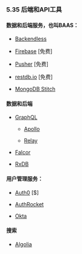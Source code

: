 ### 5.35 后端和API工具

#### 数据和后端服务，也叫BAAS：

*   [Backendless](https://backendless.com)

*   [Firebase](https://www.firebase.com/index.html) \[免费\]

*   [Pusher](https://pusher.com/) \[免费\]

*   [restdb.io](https://restdb.io/) \[免费\]

*   [MongoDB Stitch](https://www.mongodb.com/cloud/stitch)

#### 数据和后端

*   [GraphQL](http://graphql.org/)

    *   [Apollo](http://www.apollodata.com/)

    *   [Relay](https://facebook.github.io/relay/)

*   [Falcor](https://netflix.github.io/falcor/)

*   [RxDB](https://github.com/pubkey/rxdb)

#### 用户管理服务：

*   [Auth0](https://auth0.com) \[$\]

*   [AuthRocket](https://authrocket.com)

*   [Okta](https://developer.okta.com/)

#### 搜索

*   [Algolia](https://www.algolia.com)